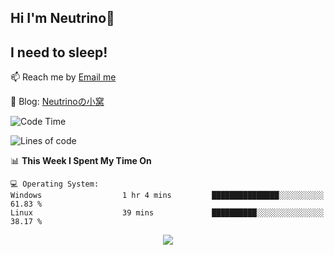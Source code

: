 ## Hi I'm Neutrino👋
## I need to sleep!

📫 Reach me by [Email me](mailto:neutrin1zzz@gmail.com)

💬 Blog: [Neutrinoの小窝](https://neutrino.top/)

<!--START_SECTION:waka-->
![Code Time](http://img.shields.io/badge/Code%20Time-597%20hrs%201%20min-blue)

![Lines of code](https://img.shields.io/badge/From%20Hello%20World%20I%27ve%20Written-723.9%20thousand%20lines%20of%20code-blue)

📊 **This Week I Spent My Time On** 

```text
💻 Operating System: 
Windows                  1 hr 4 mins         ███████████████░░░░░░░░░░   61.83 % 
Linux                    39 mins             ██████████░░░░░░░░░░░░░░░   38.17 % 
```


<!--END_SECTION:waka-->

<div align="center">
<img align="center" src="https://skillicons.dev/icons?i=c,cpp,py&theme=dark" />
  
<!--
**Neutrin1/Neutrin1** is a ✨ _special_ ✨ repository because its `README.md` (this file) appears on your GitHub profile.

![header](https://capsule-render.vercel.app/api?type=venom&color=auto&height=100&section=header&text=Wish%20u%20have%20a%20nice%20day&fontSize=30&theme=tokyonight)
